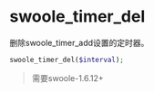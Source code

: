 # swoole_timer_del

删除swoole_timer_add设置的定时器。
```php
swoole_timer_del($interval);
```

> 需要swoole-1.6.12+
